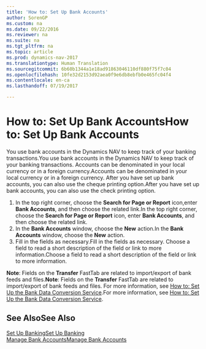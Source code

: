 ```yaml
---
title: 'How to: Set Up Bank Accounts'
author: SorenGP
ms.custom: na
ms.date: 09/22/2016
ms.reviewer: na
ms.suite: na
ms.tgt_pltfrm: na
ms.topic: article
ms.prod: dynamics-nav-2017
ms.translationtype: Human Translation
ms.sourcegitcommit: 6b60b1344a1e18ad91863046110df880f75f7c04
ms.openlocfilehash: 10fe32d2153d92aea0f9e6db8ebfb0e465fc04f4
ms.contentlocale: en-ca
ms.lasthandoff: 07/19/2017

---
```


# <a name="how-to-set-up-bank-accounts"></a><span data-ttu-id="687a1-102">How to: Set Up Bank Accounts</span><span class="sxs-lookup"><span data-stu-id="687a1-102">How to: Set Up Bank Accounts</span></span>
<span data-ttu-id="687a1-103">You use bank accounts in the Dynamics NAV to keep track of your banking transactions.</span><span class="sxs-lookup"><span data-stu-id="687a1-103">You use bank accounts in the Dynamics NAV to keep track of your banking transactions.</span></span> <span data-ttu-id="687a1-104">Accounts can be denominated in your local currency or in a foreign currency.</span><span class="sxs-lookup"><span data-stu-id="687a1-104">Accounts can be denominated in your local currency or in a foreign currency.</span></span> <span data-ttu-id="687a1-105">After you have set up bank accounts, you can also use the cheque printing option.</span><span class="sxs-lookup"><span data-stu-id="687a1-105">After you have set up bank accounts, you can also use the check printing option.</span></span>

1. <span data-ttu-id="687a1-106">In the top right corner, choose the **Search for Page or Report** icon,enter **Bank Accounts**, and then choose the related link.</span><span class="sxs-lookup"><span data-stu-id="687a1-106">In the top right corner, choose the **Search for Page or Report** icon, enter **Bank Accounts**, and then choose the related link.</span></span>
2. <span data-ttu-id="687a1-107">In the **Bank Accounts** window, choose the **New** action.</span><span class="sxs-lookup"><span data-stu-id="687a1-107">In the **Bank Accounts** window, choose the **New** action.</span></span>
3. <span data-ttu-id="687a1-108">Fill in the fields as necessary.</span><span class="sxs-lookup"><span data-stu-id="687a1-108">Fill in the fields as necessary.</span></span> <span data-ttu-id="687a1-109">Choose a field to read a short description of the field or link to more information.</span><span class="sxs-lookup"><span data-stu-id="687a1-109">Choose a field to read a short description of the field or link to more information.</span></span>

<span data-ttu-id="687a1-110">**Note**: Fields on the **Transfer** FastTab are related to import/export of bank feeds and files.</span><span class="sxs-lookup"><span data-stu-id="687a1-110">**Note**: Fields on the **Transfer** FastTab are related to import/export of bank feeds and files.</span></span> <span data-ttu-id="687a1-111">For more information, see [How to: Set Up the Bank Data Conversion Service](bank-how-setup-bank-data-conversion-service.md).</span><span class="sxs-lookup"><span data-stu-id="687a1-111">For more information, see [How to: Set Up the Bank Data Conversion Service](bank-how-setup-bank-data-conversion-service.md).</span></span>

## <a name="see-also"></a><span data-ttu-id="687a1-112">See Also</span><span class="sxs-lookup"><span data-stu-id="687a1-112">See Also</span></span>  
[<span data-ttu-id="687a1-113">Set Up Banking</span><span class="sxs-lookup"><span data-stu-id="687a1-113">Set Up Banking</span></span>](bank-setup-banking.md)  
[<span data-ttu-id="687a1-114">Manage Bank Accounts</span><span class="sxs-lookup"><span data-stu-id="687a1-114">Manage Bank Accounts</span></span>](bank-manage-bank-accounts.md)

